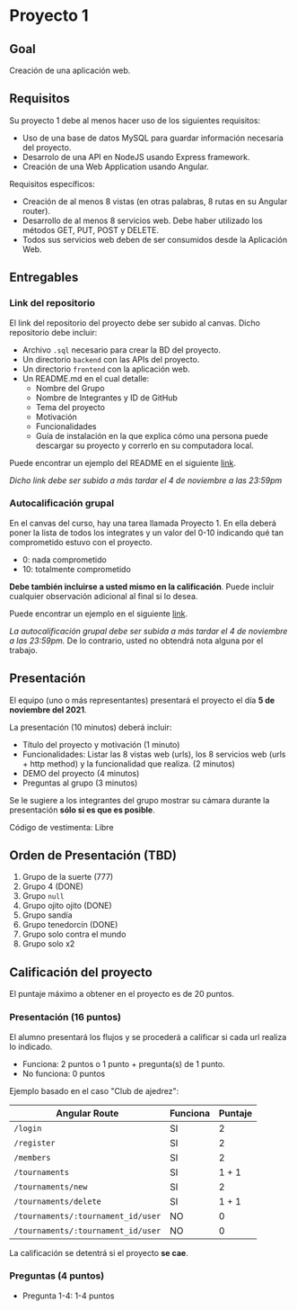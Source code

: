 # Proyecto 1

## Goal

Creación de una aplicación web.

## Requisitos

Su proyecto 1 debe al menos hacer uso de los siguientes requisitos:

- Uso de una base de datos MySQL para guardar información necesaria del proyecto.
- Desarrolo de una API en NodeJS usando Express framework.
- Creación de una Web Application usando Angular.

Requisitos específicos:

- Creación de al menos 8 vistas (en otras palabras, 8 rutas en su Angular router).
- Desarrollo de al menos 8 servicios web. Debe haber utilizado los métodos GET, PUT, POST y DELETE.
- Todos sus servicios web deben de ser consumidos desde la Aplicación Web.

## Entregables

### Link del repositorio

El link del repositorio del proyecto debe ser subido al canvas. Dicho repositorio debe incluir:

- Archivo `.sql` necesario para crear la BD del proyecto.
- Un directorio `backend` con las APIs del proyecto.
- Un directorio `frontend` con la aplicación web.
- Un README.md en el cual detalle:
  - Nombre del Grupo
  - Nombre de Integrantes y ID de GitHub
  - Tema del proyecto
  - Motivación
  - Funcionalidades
  - Guía de instalación en la que explica cómo una persona puede descargar su proyecto y correrlo en su computadora local.
  
Puede encontrar un ejemplo del README en el siguiente [link](./README-ejemplo.md).

*Dicho link debe ser subido a más tardar el 4 de noviembre a las 23:59pm*

### Autocalificación grupal

En el canvas del curso, hay una tarea llamada Proyecto 1. En ella deberá poner la lista de todos los integrates y un valor del 0-10 indicando qué tan comprometido estuvo con el proyecto. 

- 0: nada comprometido
- 10: totalmente comprometido

**Debe también incluirse a usted mismo en la calificación**. Puede incluir cualquier observación adicional al final si lo desea.

Puede encontrar un ejemplo en el siguiente [link](./autocalificacion.md).

*La autocalificación grupal debe ser subida a más tardar el 4 de noviembre a las 23:59pm.* De lo contrario, usted no obtendrá nota alguna por el trabajo.

## Presentación

El equipo (uno o más representantes) presentará el proyecto el día **5 de noviembre del 2021**.

La presentación (10 minutos) deberá incluir:

- Título del proyecto y motivación (1 minuto)
- Funcionalidades: Listar las 8 vistas web (urls), los 8 servicios web (urls + http method) y la funcionalidad que realiza. (2 minutos)
- DEMO del proyecto (4 minutos)
- Preguntas al grupo (3 minutos)

Se le sugiere a los integrantes del grupo mostrar su cámara durante la presentación **sólo si es que es posible**.

Código de vestimenta: Libre

## Orden de Presentación (TBD)

1. Grupo de la suerte (777)
2. Grupo 4 (DONE)
3. Grupo `null`
4. Grupo ojito ojito (DONE)
5. Grupo sandía
6. Grupo tenedorcín (DONE)
7. Grupo solo contra el mundo
8. Grupo solo x2

## Calificación del proyecto

El puntaje máximo a obtener en el proyecto es de 20 puntos.

### Presentación (16 puntos)

El alumno presentará los flujos y se procederá a calificar si cada url realiza lo indicado.

- Funciona: 2 puntos o 1 punto + pregunta(s) de 1 punto.
- No funciona: 0 puntos

Ejemplo basado en el caso "Club de ajedrez":

| Angular Route | Funciona | Puntaje
| --- | --- | --- |
| `/login` | SI | 2 | 
| `/register` | SI | 2 | 
| `/members` | SI | 2 | 
| `/tournaments` | SI | 1 + 1 | 
| `/tournaments/new` | SI | 2 |
| `/tournaments/delete` | SI | 1 + 1 |
| `/tournaments/:tournament_id/user` | NO | 0 |
| `/tournaments/:tournament_id/user` | NO | 0 |

La calificación se detentrá si el proyecto **se cae**.

### Preguntas (4 puntos)

- Pregunta 1-4: 1-4 puntos
